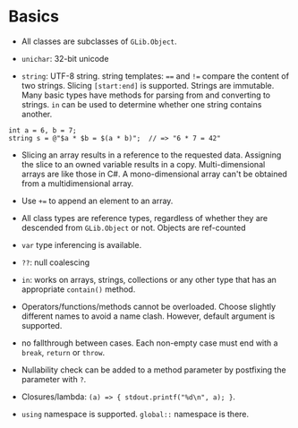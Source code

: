 # Basics

- All classes are subclasses of `GLib.Object`.

- `unichar`: 32-bit unicode

- `string`: UTF-8 string. string templates: `==` and `!=` compare the content of two strings. Slicing `[start:end]` is supported. Strings are immutable. Many basic types have methods for parsing from and converting to strings. `in` can be used to determine whether one string contains another.

```vala
int a = 6, b = 7;
string s = @"$a * $b = $(a * b)";  // => "6 * 7 = 42"
```

- Slicing an array results in a reference to the requested data. Assigning the slice to an owned variable results in a copy. Multi-dimensional arrays are like those in C#. A mono-dimensional array can't be obtained from a multidimensional array. 

- Use `+=` to append an element to an array.

- All class types are reference types, regardless of whether they are descended from `GLib.Object` or not. Objects are ref-counted

- `var` type inferencing is available.

- `??`: null coalescing 

- `in`: works on arrays, strings, collections or any other  type that has an appropriate `contain()` method.

- Operators/functions/methods cannot be overloaded. Choose slightly different names to avoid a name clash. However, default argument is supported.

- no fallthrough between cases. Each non-empty case must end with a `break`, `return` or `throw`.

- Nullability check can be added to a method parameter by postfixing the parameter with `?`.

- Closures/lambda: `(a) => { stdout.printf("%d\n", a); }`.

- `using` namespace is supported. `global::` namespace is there.
